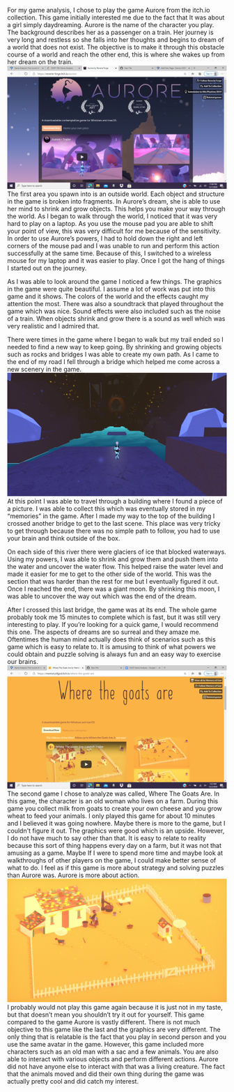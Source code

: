 For my game analysis, I chose to play the game Aurore from the itch.io collection. This game initially interested me due to the fact that It was about a girl simply daydreaming. Aurore is the name of the character you play. The background describes her as a passenger on a train. Her journey is very long and restless so she falls into her thoughts and begins to dream of a world that does not exist. The objective is to make it through this obstacle course of a world and reach the other end, this is where she wakes up from her dream on the train.
![Screenshot (41)](https://raw.githubusercontent.com/xsierraallen/Sierras_site/gh-pages/images/Screenshot%20(41).png)
The first area you spawn into is an outside world. Each object and structure in the game is broken into fragments. In Aurore’s dream, she is able to use her mind to shrink and grow objects. This helps you make your way through the world. As I began to walk through the world, I noticed that it was very hard to play on a laptop. As you use the mouse pad you are able to shift your point of view, this was very difficult for me because of the sensitivity. In order to use Aurore’s powers, I had to hold down the right and left corners of the mouse pad and I was unable to run and perform this action successfully at the same time. Because of this, I switched to a wireless mouse for my laptop and it was easier to play. Once I got the hang of things I started out on the journey.

As I was able to look around the game I noticed a few things. The graphics in the game were quite beautiful. I assume a lot of work was put into this game and it shows. The colors of the world and the effects caught my attention the most. There was also a soundtrack that played throughout the game which was nice. Sound effects were also included such as the noise of a train. When objects shrink and grow there is a sound as well which was very realistic and I admired that.

There were times in the game where I began to walk but my trail ended so I needed to find a new way to keep going. By shrinking and growing objects such as rocks and bridges I was able to create my own path. As I came to the end of my road I fell through a bridge which helped me come across a new scenery in the game. 
![Screenshot (45)](https://github.com/xsierraallen/Sierras_site/blob/gh-pages/images/Screenshot%20(45).png)
At this point I was able to travel through a building where I found a piece of a picture. I was able to collect this which was eventually stored in my “memories” in the game. After I made my way to the top of the building I crossed another bridge to get to the last scene. This place was very tricky to get through because there was no simple path to follow, you had to use your brain and think outside of the box.

On each side of this river there were glaciers of ice that blocked waterways. Using my powers, I was able to shrink and grow them and push them into the water and uncover the water flow. This helped raise the water level and made it easier for me to get to the other side of the world. This was the section that was harder than the rest for me but I eventually figured it out. Once I reached the end, there was a giant moon. By shrinking this moon, I was able to uncover the way out which was the end of the dream.

After I crossed this last bridge, the game was at its end. The whole game probably took me 15 minutes to complete which is fast, but it was still very interesting to play. If you’re looking for a quick game, I would recommend this one. The aspects of dreams are so surreal and they amaze me. Oftentimes the human mind actually does think of scenarios such as this game which is easy to relate to. It is amusing to think of what powers we could obtain and puzzle solving is always fun and an easy way to exercise our brains.
![Screenshot (50)](https://github.com/xsierraallen/Sierras_site/blob/gh-pages/images/Screenshot%20(50).png)
The second game I chose to analyze was called, Where The Goats Are. In this game, the character is an old woman who lives on a farm. During this game you collect milk from goats to create your own cheese and you grow wheat to feed your animals. I only played this game for about 10 minutes and I believed it was going nowhere. Maybe there is more to the game, but I couldn't figure it out. The graphics were good which is an upside. However, I do not have much to say other than that. It is easy to relate to reality because this sort of thing happens every day on a farm, but it was not that amusing as a game. Maybe If I were to spend more time and maybe look at walkthroughs of other players on the game, I could make better sense of what to do. I feel as if this game is more about strategy and solving puzzles than Aurore was. Aurore is more about action.
![Screenshot (52)](https://github.com/xsierraallen/Sierras_site/blob/gh-pages/images/Screenshot%20(52).png)
I probably would not play this game again because it is just not in my taste, but that doesn’t mean you shouldn’t try it out for yourself. This game compared to the game Aurore is vastly different. There is not much objective to this game like the last and the graphics are very different. The only thing that is relatable is the fact that you play in second person and you use the same avatar in the game. However, this game included more characters such as an old man with a sac and a few animals. You are also able to interact with various objects and perform different actions. Aurore did not have anyone else to interact with that was a living creature. The fact that the animals moved and did their own thing during the game was actually pretty cool and did catch my interest. 
